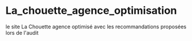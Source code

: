 # La_chouette_agence_optimisation
le site La Chouette agence optimisé avec les recommandations proposées lors de l'audit
